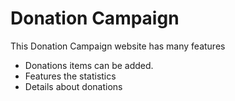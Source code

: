 # Donation Campaign

This Donation Campaign website has many features

- Donations items can be added.
- Features the statistics
- Details about donations